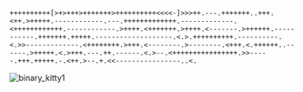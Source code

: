 
```
++++++++++[>+>+++>+++++++>++++++++++<<<<-]>>>++.---.+++++++..+++.<++.>+++++.------------.---.+++++++++++++.-------------.<++++++++++++.------------.>++++.<+++++++.>++++.<-------.>++++++.-----------.+++++++.+++++.-------------------.<.>.++++++++++.----------.<.>>-------------.<++++++++.>+++.<--------.>--------.<+++.<.++++++..------.>+++++.<.>+++.---.++.------.<.>--.<++++++++++++++++.>>-----.+++.+++++.-.<++.>--.+.<<----------------..<.

```

![binary_kitty1](https://user-images.githubusercontent.com/77725643/206483121-1f390311-7b7d-4463-aa48-6425e1e863e5.png)





<!--
**Shota-Napetvaridze/Shota-Napetvaridze** is a ✨ _special_ ✨ repository because its `README.md` (this file) appears on your GitHub profile.

Here are some ideas to get you started:

- 🔭 I’m currently working on ...
- 🌱 I’m currently learning ...
- 👯 I’m looking to collaborate on ...
- 🤔 I’m looking for help with ...
- 💬 Ask me about ...
- 📫 How to reach me: ...
- 😄 Pronouns: ...
- ⚡ Fun fact: ...
-->
